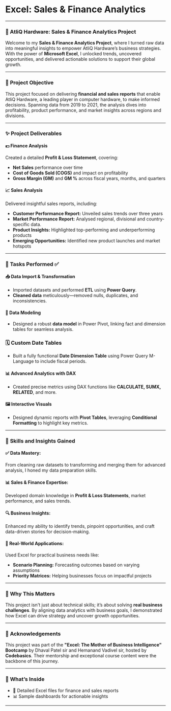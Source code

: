 # Excel: Sales & Finance Analytics

---

### 🌟 AtliQ Hardware: Sales & Finance Analytics Project  

Welcome to my **Sales & Finance Analytics Project**, where I turned raw data into meaningful insights to empower AtliQ Hardware’s business strategies. With the power of **Microsoft Excel**, I unlocked trends, uncovered opportunities, and delivered actionable solutions to support their global growth.  

---

### 📜 **Project Objective**  

This project focused on delivering **financial and sales reports** that enable AtliQ Hardware, a leading player in computer hardware, to make informed decisions. Spanning data from 2019 to 2021, the analysis dives into profitability, product performance, and market insights across regions and divisions.  

---

### ✨ **Project Deliverables**  

#### 💵 **Finance Analysis**  
Created a detailed **Profit & Loss Statement**, covering:  
- **Net Sales** performance over time  
- **Cost of Goods Sold (COGS)** and impact on profitability  
- **Gross Margin (GM)** and **GM %** across fiscal years, months, and quarters  

#### 📈 **Sales Analysis**  
Delivered insightful sales reports, including:  
- **Customer Performance Report:** Unveiled sales trends over three years  
- **Market Performance Report:** Analysed regional, divisional and country-specific data. 
- **Product Insights:** Highlighted top-performing and underperforming products  
- **Emerging Opportunities:** Identified new product launches and market hotspots  

---

### 🔧 **Tasks Performed ✅**  

#### 📥 **Data Import & Transformation**  
- Imported datasets and performed **ETL** using **Power Query**.  
- **Cleaned data** meticulously—removed nulls, duplicates, and inconsistencies.  

#### 🔗 **Data Modeling**  
- Designed a robust **data model** in Power Pivot, linking fact and dimension tables for seamless analysis.  

### 🗓 **Custom Date Tables**  
- Built a fully functional **Date Dimension Table** using Power Query M-Language to include fiscal periods.  

#### 📊 **Advanced Analytics with DAX**  
- Created precise metrics using DAX functions like **CALCULATE, SUMX, RELATED**, and more.  

#### 🖼 **Interactive Visuals**  
- Designed dynamic reports with **Pivot Tables**, leveraging **Conditional Formatting** to highlight key metrics.  

---

### 🌟 **Skills and Insights Gained**  

#### ✅ **Data Mastery:**  
From cleaning raw datasets to transforming and merging them for advanced analysis, I honed my data preparation skills.  

#### 📊 **Sales & Finance Expertise:**  
Developed domain knowledge in **Profit & Loss Statements**, market performance, and sales trends.  

#### 🔍 **Business Insights:**  
Enhanced my ability to identify trends, pinpoint opportunities, and craft data-driven stories for decision-making.  

#### 🚀 **Real-World Applications:**  
Used Excel for practical business needs like:  
- **Scenario Planning:** Forecasting outcomes based on varying assumptions  
- **Priority Matrices:** Helping businesses focus on impactful projects  

---

### 🎉 **Why This Matters**  

This project isn't just about technical skills; it’s about solving **real business challenges**. By aligning data analytics with business goals, I demonstrated how Excel can drive strategy and uncover growth opportunities.  

---

### 🙏 **Acknowledgements**  

This project was part of the **"Excel: The Mother of Business Intelligence" Bootcamp** by Dhaval Patel sir and Hemanand Vadivel sir, hosted by **Codebasics**. Their mentorship and exceptional course content were the backbone of this journey.  

---

### 📂 **What’s Inside**  
- 📝 Detailed Excel files for finance and sales reports   
- 📊 Sample dashboards for actionable insights  

---

